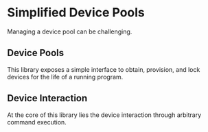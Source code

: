 # Simplified Device Pools

Managing a device pool can be challenging.

## Device Pools

This library exposes a simple interface to obtain, provision,
and lock devices for the life of a running program.

## Device Interaction

At the core of this library lies the device interaction
through arbitrary command execution.